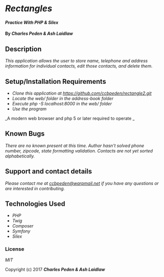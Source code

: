 # _Rectangles_

#### _Practice With PHP & Silex_

#### By _**Charles Peden & Ash Laidlaw**_

## Description

_This application allows the user to store name, telephone and address information for individual contacts, edit those contacts, and delete them._


## Setup/Installation Requirements

* _Clone this application at https://github.com/ccbpeden/rectangle2.git_
* _Locate the web/ folder in the address-book folder_
* _Execute php -S localhost:8000 in the web/ folder_
* _Use the program_

_A modern web browser and php 5 or later required to operate _


## Known Bugs

_There are no known present at this time.  Author hasn't solved phone number, zipcode, state formatting validation.  Contacts are not yet sorted alphabetically._

## Support and contact details

_Please contact me at ccbpeden@warpmail.net if you have any questions or are interested in contributing._

## Technologies Used

* _PHP_
* _Twig_
* _Composer_
* _Symfony_
* _Silex_



### License

*MIT*

Copyright (c) 2017 **_Charles Peden & Ash Laidlaw_**
